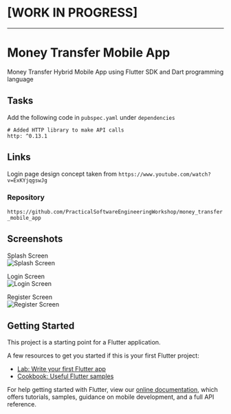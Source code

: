 #  [WORK IN PROGRESS]
---
# Money Transfer Mobile App

Money Transfer Hybrid Mobile App using Flutter SDK and Dart programming language

## Tasks
Add the following code in `pubspec.yaml` under `dependencies`
```
# Added HTTP library to make API calls
http: ^0.13.1
```

## Links
Login page design concept taken from `https://www.youtube.com/watch?v=ExKYjqgswJg`  

### Repository
`https://github.com/PracticalSoftwareEngineeringWorkshop/money_transfer_mobile_app`

## Screenshots
Splash Screen  
![Splash Screen](screenshots/splash_screen.png)  

Login Screen  
![Login Screen](screenshots/login_screen.png)  

Register Screen  
![Register Screen](screenshots/register_screen.png)  

## Getting Started

This project is a starting point for a Flutter application.

A few resources to get you started if this is your first Flutter project:

- [Lab: Write your first Flutter app](https://flutter.dev/docs/get-started/codelab)
- [Cookbook: Useful Flutter samples](https://flutter.dev/docs/cookbook)

For help getting started with Flutter, view our
[online documentation](https://flutter.dev/docs), which offers tutorials,
samples, guidance on mobile development, and a full API reference.
